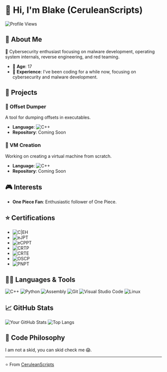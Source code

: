# 👋 Hi, I'm Blake (CeruleanScripts)

![Profile Views](https://komarev.com/ghpvc/?username=CeruleanScripts&color=blueviolet&style=flat-square)

## 🚀 About Me
💬 Cybersecurity enthusiast focusing on malware development, operating system internals, reverse engineering, and red teaming.

- 🔞 **Age**: 17
- 💼 **Experience**: I've been coding for a while now, focusing on cybersecurity and malware development.

## 🌱 Projects

### 📜 Offset Dumper
A tool for dumping offsets in executables.
- **Language**: ![C++](https://img.shields.io/badge/C++-00599C?style=flat-square&logo=c%2B%2B&logoColor=white)
- **Repository**: Coming Soon

### 🔧 VM Creation
Working on creating a virtual machine from scratch.
- **Language**: ![C++](https://img.shields.io/badge/C++-00599C?style=flat-square&logo=c%2B%2B&logoColor=white)
- **Repository**: Coming Soon

## 🎮 Interests
- **One Piece Fan**: Enthusiastic follower of One Piece.

## ⭐ Certifications
- ![C|EH](https://img.shields.io/badge/C|EH-Practical-blueviolet?style=flat-square)
- ![eJPT](https://img.shields.io/badge/eJPT-Intermediate-blueviolet?style=flat-square)
- ![eCPPT](https://img.shields.io/badge/eCPPT-Advanced-blueviolet?style=flat-square)
- ![CRTP](https://img.shields.io/badge/CRTP-Expert-blueviolet?style=flat-square)
- ![CRTE](https://img.shields.io/badge/CRTE-Master-blueviolet?style=flat-square)
- ![OSCP](https://img.shields.io/badge/OSCP-Master-blueviolet?style=flat-square)
- ![PNPT](https://img.shields.io/badge/PNPT-Professional-blueviolet?style=flat-square)

## 👨‍💻 Languages & Tools
![C++](https://img.shields.io/badge/C++-00599C?style=for-the-badge&logo=c%2B%2B&logoColor=white)
![Python](https://img.shields.io/badge/Python-3776AB?style=for-the-badge&logo=python&logoColor=white)
![Assembly](https://img.shields.io/badge/Assembly-525252?style=for-the-badge&logo=assembly&logoColor=white)
![Git](https://img.shields.io/badge/Git-F05032?style=for-the-badge&logo=git&logoColor=white)
![Visual Studio Code](https://img.shields.io/badge/VS%20Code-007ACC?style=for-the-badge&logo=visual-studio-code&logoColor=white)
![Linux](https://img.shields.io/badge/Linux-FCC624?style=for-the-badge&logo=linux&logoColor=black)

## 📈 GitHub Stats
![Your GitHub Stats](https://github-readme-stats.vercel.app/api?username=CeruleanScripts&show_icons=true&theme=radical)
![Top Langs](https://github-readme-stats.vercel.app/api/top-langs/?username=CeruleanScripts&layout=compact&theme=radical)

## 🧠 Code Philosophy
I am not a skid, you can skid check me 😱.

---
⭐️ From [CeruleanScripts](https://github.com/CeruleanScripts)
